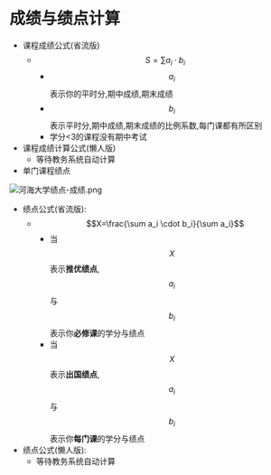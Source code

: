 # 成绩与绩点计算

- 课程成绩公式(省流版)
  - $$S=\sum a_i \cdot b_i$$
    - $$a_i$$表示你的平时分,期中成绩,期末成绩
    - $$b_i$$表示平时分,期中成绩,期末成绩的比例系数,每门课都有所区别
    - 学分<3的课程没有期中考试
- 课程成绩计算公式(懒人版)
  - 等待教务系统自动计算
- 单门课程绩点
  
![河海大学绩点-成绩.png](https://s21.ax1x.com/2024/08/13/pApy8Wq.png)

- 绩点公式(省流版):
  - $$X=\frac{\sum a_i \cdot b_i}{\sum a_i}$$
    - 当$$X$$表示**推优绩点**,$$a_i$$与$$b_i$$表示你**必修课**的学分与绩点
    - 当$$X$$表示**出国绩点**,$$a_i$$与$$b_i$$表示你**每门课**的学分与绩点
- 绩点公式(懒人版):
  - 等待教务系统自动计算